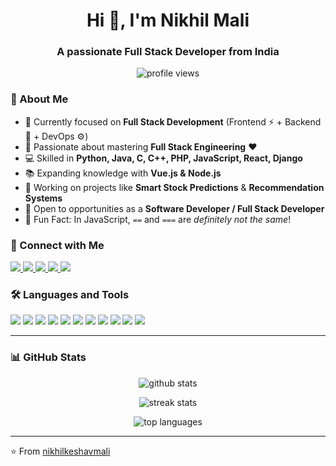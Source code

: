 <h1 align="center">Hi 👋, I'm Nikhil Mali</h1>
<h3 align="center">A passionate Full Stack Developer from India</h3>

<p align="center">
  <img src="https://komarev.com/ghpvc/?username=yourusername&label=Profile%20views&color=0e75b6&style=flat" alt="profile views" />
</p>


### 🌟 About Me  
- 🔭 Currently focused on **Full Stack Development** (Frontend ⚡ + Backend 💾 + DevOps ⚙️)  
- 🌱 Passionate about mastering **Full Stack Engineering** ❤️  
- 💻 Skilled in **Python, Java, C, C++, PHP, JavaScript, React, Django**  
- 📚 Expanding knowledge with **Vue.js & Node.js**  
- 🚀 Working on projects like **Smart Stock Predictions** & **Recommendation Systems**  
- 💼 Open to opportunities as a **Software Developer / Full Stack Developer**  
- 🤯 Fun Fact: In JavaScript, `==` and `===` are *definitely not the same*!  

### 🔗 Connect with Me
<p align="left">
  <a href="https://linkedin.com/in/your-linkedin" target="blank">
    <img src="https://img.shields.io/badge/-LinkedIn-blue?logo=linkedin&style=for-the-badge" />
  </a>
  <a href="mailto:yourmail@gmail.com">
    <img src="https://img.shields.io/badge/-Gmail-red?logo=gmail&style=for-the-badge" />
  </a>
  <a href="https://twitter.com/yourtwitter" target="blank">
    <img src="https://img.shields.io/badge/-Twitter-blue?logo=twitter&style=for-the-badge" />
  </a>
  <a href="https://www.instagram.com/nikhil_mali_37/?hl=en" target="blank">
    <img src="https://img.shields.io/badge/-Instagram-purple?logo=instagram&style=for-the-badge" />
  </a>
  <a href="https://yourportfolio.com" target="blank">
    <img src="https://img.shields.io/badge/-Portfolio-black?logo=web&style=for-the-badge" />
  </a>
</p>


### 🛠️ Languages and Tools
<p align="left">
<img src="https://img.shields.io/badge/Python-3776AB?style=for-the-badge&logo=python&logoColor=white"/>
<img src="https://img.shields.io/badge/Java-ED8B00?style=for-the-badge&logo=java&logoColor=white"/>
<img src="https://img.shields.io/badge/C-00599C?style=for-the-badge&logo=c&logoColor=white"/>
<img src="https://img.shields.io/badge/C++-00599C?style=for-the-badge&logo=c%2B%2B&logoColor=white"/>
<img src="https://img.shields.io/badge/PHP-777BB4?style=for-the-badge&logo=php&logoColor=white"/>
<img src="https://img.shields.io/badge/MySQL-4479A1?style=for-the-badge&logo=mysql&logoColor=white"/>
<img src="https://img.shields.io/badge/React-20232A?style=for-the-badge&logo=react&logoColor=61DAFB"/>
<img src="https://img.shields.io/badge/Django-092E20?style=for-the-badge&logo=django&logoColor=white"/>
<img src="https://img.shields.io/badge/HTML5-E34F26?style=for-the-badge&logo=html5&logoColor=white"/>
<img src="https://img.shields.io/badge/CSS3-1572B6?style=for-the-badge&logo=css3&logoColor=white"/>
<img src="https://img.shields.io/badge/JavaScript-F7DF1E?style=for-the-badge&logo=javascript&logoColor=black"/>
</p>

---

### 📊 GitHub Stats
<p align="center">
  <img src="https://github-readme-stats.vercel.app/api?username=yourusername&show_icons=true&theme=radical" alt="github stats" />
</p>

<p align="center">
  <img src="https://github-readme-streak-stats.herokuapp.com/?user=yourusername&theme=radical" alt="streak stats" />
</p>

<p align="center">
  <img src="https://github-readme-stats.vercel.app/api/top-langs/?username=yourusername&layout=compact&theme=radical" alt="top languages" />
</p>

---

⭐️ From [nikhilkeshavmali
](https://github.com/nikhilkeshavmali)
